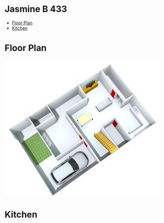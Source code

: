 
Jasmine B 433
=================

* [Floor Plan](#floor-plan)
* [Kitchen](#kitchen)

<!-- Created by https://github.com/ekalinin/github-markdown-toc -->
# Floor Plan

![](images_lyx/test7_cropped.png)

# Kitchen

